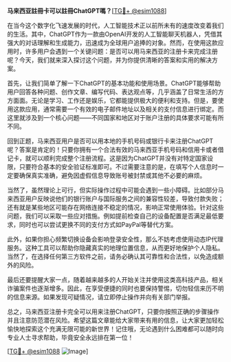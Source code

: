 **马来西亚註冊卡可以註冊ChatGPT嗎？**[[TG💪+ @esim1088](https://t.me/s/esim1088)]

在当今这个数字化飞速发展的时代，人工智能技术正以前所未有的速度改变着我们的生活。其中，ChatGPT作为一款由OpenAI开发的人工智能聊天机器人，凭借其强大的对话理解和生成能力，迅速成为全球用户追捧的对象。然而，在使用这款应用时，许多用户会遇到一个关键问题：是否可以用马来西亚的注册卡来完成注册呢？今天，我们就来深入探讨这个问题，并为你提供清晰的答案和实用的解决方案。

首先，让我们简单了解一下ChatGPT的基本功能和使用场景。ChatGPT能够帮助用户回答各种问题、创作文章、编写代码、表达观点等，几乎涵盖了日常生活的方方面面。无论是学习、工作还是娱乐，它都能提供极大的便利和支持。但是，要使用这款应用，通常需要一个有效的电子邮件地址以及相关的支付信息进行绑定。而这里就涉及到一个核心问题——不同国家和地区对于账户注册的具体要求可能有所不同。

回到正题，马来西亚用户是否可以用本地的手机号码或银行卡来注册ChatGPT呢？答案是肯定的！只要你拥有一个合法有效的马来西亚手机号码和信用卡或者借记卡，就可以顺利完成整个注册流程。这是因为ChatGPT并没有对特定国家设限，只要符合基本的安全验证标准即可。不过需要注意的是，在填写个人信息时一定要确保真实准确，避免因虚假信息导致账号被封禁或其他不必要的麻烦。

当然了，虽然理论上可行，但实际操作过程中可能会遇到一些小障碍。比如部分马来西亚用户反映说他们的银行账户与国际服务之间的兼容性较差，导致付款失败；还有就是某些地区可能存在网络连接不稳定的情况，影响正常使用体验。针对这些问题，我们可以采取一些应对措施。例如提前检查自己的设备配置是否满足最低要求，同时也可以尝试更换不同的支付方式如PayPal等替代方案。

此外，如果你担心频繁切换设备会影响登录安全性，那么不妨考虑使用动态IP代理服务。这种工具可以帮助你隐藏真实的地理位置信息，从而更好地保护个人隐私。当然了，在选择任何第三方软件之前，请务必确认其可靠性和合法性，以免造成额外的风险。

最后还要提醒大家一点，随着越来越多的人开始关注并使用这类高科技产品，相关诈骗案件也逐渐增多。因此，在享受便捷的同时也要保持警惕，切勿轻信来历不明的信息来源。如果发现可疑情况，请立即停止操作并向有关部门举报。

总之，马来西亚注册卡完全可以用来注册ChatGPT，只要你按照正确的步骤操作并且注意防范潜在风险。希望这篇文章能给大家带来有用的信息，让大家更加轻松愉快地探索这个充满无限可能的新世界！记住哦，无论遇到什么困难都可以随时向专业人士寻求帮助，毕竟安全永远排在第一位！

[[TG💪+ @esim1088](https://t.me/s/esim1088) ![Image](https://i.postimg.cc/4NQfJmqS/Snipaste-2025-05-13-00-14-12.png)]